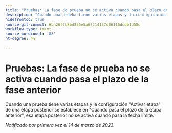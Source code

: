 ```yaml
---
title: "Pruebas: La fase de prueba no se activa cuando pasa el plazo de la fase anterior"
description: "Cuando una prueba tiene varias etapas y la configuración de etapa de activación de una etapa posterior se establece en Cuando pasa el plazo de la etapa anterior, esa etapa posterior no se activa cuando pasa el plazo."
hidefromtoc: true
source-git-commit: 6ba26f7b8bd836e5a63214137c06116dcdb1d58d
workflow-type: tm+mt
source-wordcount: '88'
ht-degree: 4%

---
```



# Pruebas: La fase de prueba no se activa cuando pasa el plazo de la fase anterior

<!--This article is on the WF and WFP TOC-->

Cuando una prueba tiene varias etapas y la configuración &quot;Activar etapa&quot; de una etapa posterior se establece en &quot;Cuando pasa el plazo de la etapa anterior&quot;, esa etapa posterior no se activa cuando pasa la fecha límite.

_Notificado por primera vez el 14 de marzo de 2023._

